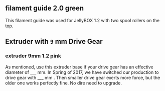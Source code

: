 ## filament guide 2.0 green
This filament guide was used for JellyBOX 1.2 with two spool rollers on the top.

## Extruder with `9` mm Drive Gear
### extruder 9mm 1.2 pink
As mentioned, use this extruder base if your drive gear has an effective diameter of ___ mm. In Spring of 2017, we have switched our production to drive gear with ___ mm . Then smaller drive gear exerts more force, but the older one works perfectly fine. No dire need to upgrade.
